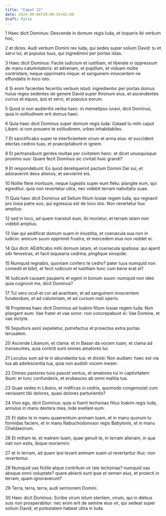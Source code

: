 ```yaml
---
title: "Caput 22"
date: 2024-09-06T20:00:55+02:00
draft: false
---
```



1 Haec dicit Dominus: Descende in domum regis Iuda, et loqueris ibi verbum hoc,

2 et dices: Audi verbum Domini rex Iuda, qui sedes super solium David: tu et servi tui, et populus tuus, qui ingredimini per portas istas.

3 Haec dicit Dominus: Facite iudicium et iustitiam, et liberate vi oppressum de manu calumniatoris: et advenam, et pupillum, et viduam nolite contristare, neque opprimatis inique: et sanguinem innocentem ne effundatis in loco isto.

4 Si enim facientes feceritis verbum istud: ingredientur per portas domus huius reges sedentes de genere David super thronum eius, et ascendentes currus et equos, ipsi et servi, et populus eorum.

5 Quod si non audieritis verba haec: in memetipso iuravi, dicit Dominus, quia in solitudinem erit domus haec.

6 Quia haec dicit Dominus super domum regis Iuda: Galaad tu mihi caput Libani: si non posuero te solitudinem, urbes inhabitabiles.

7 Et sanctificabo super te interficientem virum et arma eius: et succident electas cedros tuas, et praecipitabunt in ignem.

8 Et pertransibunt gentes multae per civitatem hanc: et dicet unusquisque proximo suo: Quare fecit Dominus sic civitati huic grandi?

9 Et respondebunt: Eo quod dereliquerint pactum Domini Dei sui, et adoraverint deos alienos, et servierint eis.

10 Nolite flere mortuum, neque lugeatis super eum fletu: plangite eum, qui egreditur, quia non revertetur ultra, nec videbit terram nativitatis suae.

11 Quia haec dicit Dominus ad Sellum filium Iosiae regem Iuda, qui regnavit pro Iosia patre suo, qui egressus est de loco isto. Non revertetur huc amplius:

12 sed in loco, ad quem transtuli eum, ibi morietur, et terram istam non videbit amplius.

13 Vae qui aedificat domum suam in iniustitia, et coenacula sua non in iudicio: amicum suum opprimet frustra, et mercedem eius non reddet ei.

14 Qui dicit: AEdificabo mihi domum latam, et coenacula spatiosa: qui aperit sibi fenestras, et facit laquearia cedrina, pingitque sinopide.

15 Numquid regnabis, quoniam confers te cedro? pater tuus numquid non comedit et bibit, et fecit iudicium et iustitiam tunc cum bene erat ei?

16 Iudicavit causam pauperis et egeni in bonum suum: numquid non ideo quia cognovit me, dicit Dominus?

17 Tui vero oculi et cor ad avaritiam, et ad sanguinem innocentem fundendum, et ad calumniam, et ad cursum mali operis.

18 Propterea haec dicit Dominus ad Ioakim filium Iosiae regem Iuda: Non plangent eum: Vae frater et vae soror: non concrepabunt ei: Vae Domine, et vae inclyte.

19 Sepultura asini sepelietur, putrefactus et proiectus extra portas Ierusalem.

20 Ascende Libanum, et clama: et in Basan da vocem tuam, et clama ad transeuntes, quia contriti sunt omnes amatores tui.

21 Locutus sum ad te in abundantia tua; et dixisti: Non audiam: haec est via tua ab adolescentia tua, quia non audisti vocem meam:

22 Omnes pastores tuos pascet ventus, et amatores tui in captivitatem ibunt: et tunc confunderis, et erubesces ab omni malitia tua.

23 Quae sedes in Libano, et nidificas in cedris, quomodo congemuisti cum venissent tibi dolores, quasi dolores parturientis?

24 Vivo ego, dicit Dominus: quia si fuerit Iechonias filius Ioakim regis Iuda, annulus in manu dextera mea, inde evellam eum.

25 Et dabo te in manu quaerentium animam tuam, et in manu quorum tu formidas faciem, et in manu Nabuchodonosor regis Babylonis, et in manu Chaldaeorum.

26 Et mittam te, et matrem tuam, quae genuit te, in terram alienam, in qua nati non estis, ibique moriemini:

27 et in terram, ad quam ipsi levant animam suam ut revertantur illuc: non revertentur.

28 Numquid vas fictile atque contritum vir iste Iechonias? numquid vas absque omni voluptate? quare abiecti sunt ipse et semen eius, et proiecti in terram, quam ignoraverunt?

29 Terra, terra, terra, audi sermonem Domini.

30 Haec dicit Dominus: Scribe virum istum sterilem, virum, qui in diebus suis non prosperabitur: nec enim erit de semine eius vir, qui sedeat super solium David, et potestatem habeat ultra in Iuda.

